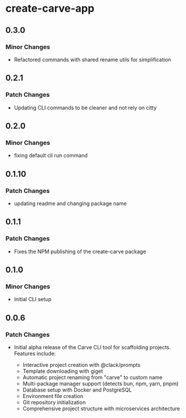 # create-carve-app

## 0.3.0

### Minor Changes

- Refactored commands with shared rename utils for simplification

## 0.2.1

### Patch Changes

- Updating CLI commands to be cleaner and not rely on citty

## 0.2.0

### Minor Changes

- fixing default cli run command

## 0.1.10

### Patch Changes

- updating readme and changing package name

## 0.1.1

### Patch Changes

- Fixes the NPM publishing of the create-carve package

## 0.1.0

### Minor Changes

- Initial CLI setup

## 0.0.6

### Patch Changes

- Initial alpha release of the Carve CLI tool for scaffolding projects. Features include:

  - Interactive project creation with @clack/prompts
  - Template downloading with giget
  - Automatic project renaming from "carve" to custom name
  - Multi-package manager support (detects bun, npm, yarn, pnpm)
  - Database setup with Docker and PostgreSQL
  - Environment file creation
  - Git repository initialization
  - Comprehensive project structure with microservices architecture
